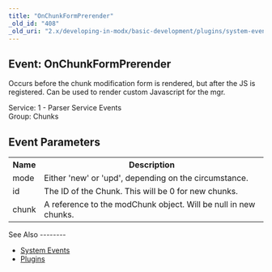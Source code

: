 ```yaml
---
title: "OnChunkFormPrerender"
_old_id: "408"
_old_uri: "2.x/developing-in-modx/basic-development/plugins/system-events/onchunkformprerender"
---
```


Event: OnChunkFormPrerender
---------------------------

Occurs before the chunk modification form is rendered, but after the JS is registered. Can be used to render custom Javascript for the mgr.

Service: 1 - Parser Service Events   
Group: Chunks

Event Parameters
----------------

<table><tbody><tr><th>Name</th><th>Description</th></tr><tr><td>mode</td><td>Either 'new' or 'upd', depending on the circumstance.</td></tr><tr><td>id</td><td>The ID of the Chunk. This will be 0 for new chunks.</td></tr><tr><td>chunk</td><td>A reference to the modChunk object. Will be null in new chunks.</td></tr></tbody></table>See Also
--------

- [System Events](developing-in-modx/basic-development/plugins/system-events "System Events")
- [Plugins](developing-in-modx/basic-development/plugins "Plugins")